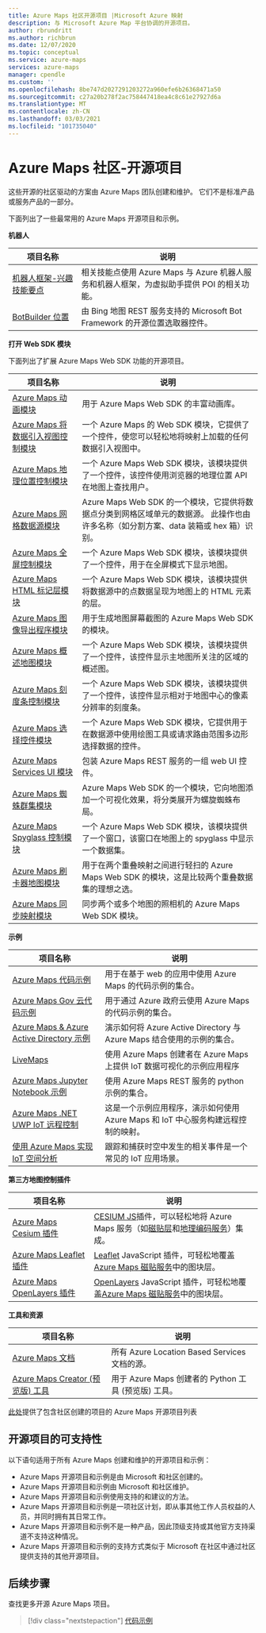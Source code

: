 ```yaml
---
title: Azure Maps 社区开源项目 |Microsoft Azure 映射
description: 与 Microsoft Azure Map 平台协调的开源项目。
author: rbrundritt
ms.author: richbrun
ms.date: 12/07/2020
ms.topic: conceptual
ms.service: azure-maps
services: azure-maps
manager: cpendle
ms.custom: ''
ms.openlocfilehash: 8be747d2027291203272a960efe6b26368471a50
ms.sourcegitcommit: c27a20b278f2ac758447418ea4c8c61e27927d6a
ms.translationtype: MT
ms.contentlocale: zh-CN
ms.lasthandoff: 03/03/2021
ms.locfileid: "101735040"
---
```

# <a name="azure-maps-community---open-source-projects"></a>Azure Maps 社区-开源项目

这些开源的社区驱动的方案由 Azure Maps 团队创建和维护。 它们不是标准产品或服务产品的一部分。

下面列出了一些最常用的 Azure Maps 开源项目和示例。

**机器人**

| 项目名称 | 说明 |
|-|-|
| [机器人框架-兴趣技能要点](https://github.com/microsoft/botframework-solutions/tree/488093ac2fddf16096171f6a926315aa45e199e7/skills/csharp/pointofinterestskill) | 相关技能点使用 Azure Maps 与 Azure 机器人服务和机器人框架，为虚拟助手提供 POI 的相关功能。 |
| [BotBuilder 位置](https://github.com/Microsoft/BotBuilder-Location) | 由 Bing 地图 REST 服务支持的 Microsoft Bot Framework 的开源位置选取器控件。 |

<a name="open-web-sdk-modules"></a>

**打开 Web SDK 模块**

下面列出了扩展 Azure Maps Web SDK 功能的开源项目。

| 项目名称 | 说明 |
|-|-|
| [Azure Maps 动画模块](https://github.com/Azure-Samples/azure-maps-animations) | 用于 Azure Maps Web SDK 的丰富动画库。 |
| [Azure Maps 将数据引入视图控制模块](https://github.com/Azure-Samples/azure-maps-bring-data-into-view-control) | 一个 Azure Maps 的 Web SDK 模块，它提供了一个控件，使您可以轻松地将映射上加载的任何数据引入视图中。 |
| [Azure Maps 地理位置控制模块](https://github.com/Azure-Samples/azure-maps-geolocation-control) | 一个 Azure Maps Web SDK 模块，该模块提供了一个控件，该控件使用浏览器的地理位置 API 在地图上查找用户。 |
| [Azure Maps 网格数据源模块](https://github.com/Azure-Samples/azure-maps-gridded-data-source) | Azure Maps Web SDK 的一个模块，它提供将数据点分类到网格区域单元的数据源。 此操作也由许多名称（如分割方案、data 装箱或 hex 箱）识别。  |
| [Azure Maps 全屏控制模块](https://github.com/Azure-Samples/azure-maps-fullscreen-control) | 一个 Azure Maps Web SDK 模块，该模块提供了一个控件，用于在全屏模式下显示地图。 |
| [Azure Maps HTML 标记层模块](https://github.com/Azure-Samples/azure-maps-html-marker-layer) | 一个 Azure Maps Web SDK 模块，该模块提供将数据源中的点数据呈现为地图上的 HTML 元素的层。 |
| [Azure Maps 图像导出程序模块](https://github.com/Azure-Samples/azure-maps-image-exporter) | 用于生成地图屏幕截图的 Azure Maps Web SDK 的模块。 |
| [Azure Maps 概述地图模块](https://github.com/Azure-Samples/azure-maps-overview-map) | 一个 Azure Maps Web SDK 模块，该模块提供了一个控件，该控件显示主地图所关注的区域的概述图。 |
| [Azure Maps 刻度条控制模块](https://github.com/Azure-Samples/azure-maps-scale-bar-control) | 一个 Azure Maps Web SDK 模块，该模块提供了一个控件，该控件显示相对于地图中心的像素分辨率的刻度条。 |
| [Azure Maps 选择控件模块](https://github.com/Azure-Samples/azure-maps-selection-control) | 一个 Azure Maps Web SDK 模块，它提供用于在数据源中使用绘图工具或请求路由范围多边形选择数据的控件。 |
| [Azure Maps Services UI 模块](https://github.com/Azure-Samples/azure-maps-services-ui) | 包装 Azure Maps REST 服务的一组 web UI 控件。 |
| [Azure Maps 蜘蛛群集模块](https://github.com/Azure-Samples/azure-maps-spider-clusters) | Azure Maps Web SDK 的一个模块，它向地图添加一个可视化效果，将分类展开为螺旋蜘蛛布局。 |
| [Azure Maps Spyglass 控制模块](https://github.com/Azure-Samples/azure-maps-spyglass-control) | 一个 Azure Maps Web SDK 模块，该模块提供了一个窗口，该窗口在地图上的 spyglass 中显示一个数据集。  |
| [Azure Maps 刷卡器地图模块](https://github.com/Azure-Samples/azure-maps-swipe-map) | 用于在两个重叠映射之间进行轻扫的 Azure Maps Web SDK 的模块，这是比较两个重叠数据集的理想之选。 |
| [Azure Maps 同步映射模块](https://github.com/Azure-Samples/azure-maps-sync-maps) | 同步两个或多个地图的照相机的 Azure Maps Web SDK 模块。 |

**示例**

| 项目名称 | 说明 |
|-|-|
| [Azure Maps 代码示例](https://github.com/Azure-Samples/AzureMapsCodeSamples) | 用于在基于 web 的应用中使用 Azure Maps 的代码示例的集合。 |
| [Azure Maps Gov 云代码示例](https://github.com/Azure-Samples/AzureMapsCodeSamples) | 用于通过 Azure 政府云使用 Azure Maps 的代码示例的集合。 |
| [Azure Maps & Azure Active Directory 示例](https://github.com/Azure-Samples/Azure-Maps-AzureAD-Samples) | 演示如何将 Azure Active Directory 与 Azure Maps 结合使用的示例的集合。 | 
| [LiveMaps](https://github.com/Azure-Samples/LiveMaps) | 使用 Azure Maps 创建者在 Azure Maps 上提供 IoT 数据可视化的示例应用程序 |
| [Azure Maps Jupyter Notebook 示例](https://github.com/Azure-Samples/Azure-Maps-Jupyter-Notebook) | 使用 Azure Maps REST 服务的 python 示例的集合。 |
| [Azure Maps .NET UWP IoT 远程控制](https://github.com/Azure-Samples/azure-maps-dotnet-webgl-uwp-iot-remote-control) | 这是一个示例应用程序，演示如何使用 Azure Maps 和 IoT 中心服务构建远程控制的映射。 |
| [使用 Azure Maps 实现 IoT 空间分析](https://github.com/Azure-Samples/iothub-to-azure-maps-geofencing) | 跟踪和捕获时空中发生的相关事件是一个常见的 IoT 应用场景。 |

**第三方地图控制插件**
<a name="third-part-map-control-plugins"></a>

| 项目名称 | 说明 |
|-|-|
| [Azure Maps Cesium 插件](https://github.com/azure-samples/azure-maps-cesium) | [CESIUM JS](https://cesium.com/cesiumjs/)插件，可以轻松地将 Azure Maps 服务（如[磁贴层](/rest/api/maps/renderv2/getmaptilepreview)和[地理编码服务](/rest/api/maps/search)）集成。 |
| [Azure Maps Leaflet 插件](https://github.com/azure-samples/azure-maps-leaflet) | [Leaflet](https://leafletjs.com/) JavaScript 插件，可轻松地覆盖[Azure Maps 磁贴服务](/rest/api/maps/renderv2/getmaptilepreview)中的图块层。 |
 | [Azure Maps OpenLayers 插件](https://github.com/azure-samples/azure-maps-openlayers) | [OpenLayers](https://www.openlayers.org/) JavaScript 插件，可轻松地覆盖[Azure Maps 磁贴服务](/rest/api/maps/renderv2/getmaptilepreview)中的图块层。 |

**工具和资源**

| 项目名称 | 说明 |
|-|-|
| [Azure Maps 文档](https://github.com/MicrosoftDocs/azure-docs/tree/master/articles/azure-maps) | 所有 Azure Location Based Services 文档的源。 |
| [Azure Maps Creator (预览版) 工具](https://github.com/Azure-Samples/AzureMapsCreator) | 用于 Azure Maps 创建者的 Python 工具 (预览版) 工具。 |

[此处](https://github.com/microsoft/Maps/blob/master/AzureMaps.md)提供了包含社区创建的项目的 Azure Maps 开源项目列表

## <a name="supportability-of-open-source-projects"></a>开源项目的可支持性

以下语句适用于所有 Azure Maps 创建和维护的开源项目和示例：

- Azure Maps 开源项目和示例是由 Microsoft 和社区创建的。
- Azure Maps 开源项目和示例由 Microsoft 和社区维护。
- Azure Maps 开源项目和示例使用支持的和建议的方法。
- Azure Maps 开源项目和示例是一项社区计划，即从事其他工作人员权益的人员，并同时拥有其日常工作。
- Azure Maps 开源项目和示例不是一种产品，因此顶级支持或其他官方支持渠道不支持这种情况。
- Azure Maps 开源项目和示例的支持方式类似于 Microsoft 在社区中通过社区提供支持的其他开源项目。

## <a name="next-steps"></a>后续步骤

查找更多开源 Azure Maps 项目。

> [!div class="nextstepaction"]
> [代码示例](/samples/browse/?products=azure-maps)